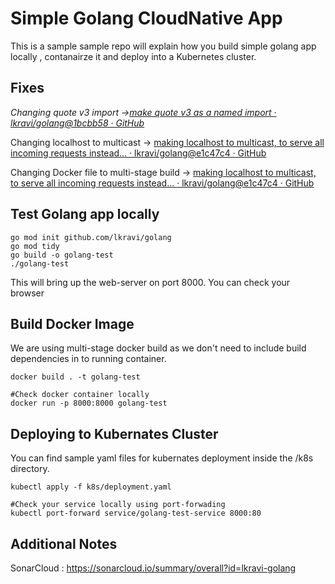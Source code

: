 # Simple Golang CloudNative App

This is a sample sample repo will explain how you build simple golang app locally , contanairze it and deploy into a Kubernetes cluster.

## Fixes

*Changing quote v3 import ->[make quote v3 as a named import · lkravi/golang@1bcbb58 · GitHub](https://github.com/lkravi/golang/commit/1bcbb58eb0785d30b5bde4602f4cddb433d41fbf)*

Changing localhost to multicast -> [making localhost to multicast, to serve all incoming requests instead… · lkravi/golang@e1c47c4 · GitHub](https://github.com/lkravi/golang/commit/e1c47c44b2389aa73c1ea8a5dce78181bf1ef105)

Changing Docker file to multi-stage build -> [making localhost to multicast, to serve all incoming requests instead… · lkravi/golang@e1c47c4 · GitHub](https://github.com/lkravi/golang/commit/e1c47c44b2389aa73c1ea8a5dce78181bf1ef105)



## Test Golang app locally

```
go mod init github.com/lkravi/golang
go mod tidy
go build -o golang-test
./golang-test
```

This will bring up the web-server on port 8000. You can check your browser



## Build Docker Image

We are using multi-stage docker build as we don't need to include build dependencies in to running container.

```
docker build . -t golang-test

#Check docker container locally
docker run -p 8000:8000 golang-test
```



## Deploying to Kubernates Cluster

You can find sample yaml files for kubernates deployment inside the /k8s directory.

```
kubectl apply -f k8s/deployment.yaml

#Check your service locally using port-forwading
kubectl port-forward service/golang-test-service 8000:80
```

## Additional Notes
SonarCloud : https://sonarcloud.io/summary/overall?id=lkravi-golang
